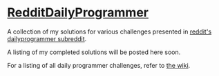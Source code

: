 # [RedditDailyProgrammer](http://reddit.com/r/dailyprogrammer)

A collection of my solutions for various challenges presented in [reddit's dailyprogrammer subreddit](http://reddit.com/r/dailyprogrammer).

A listing of my completed solutions will be posted here soon.

For a listing of all daily programmer challenges, refer to [the wiki](https://github.com/AndrewBenavides/RedditDailyProgrammer/wiki).